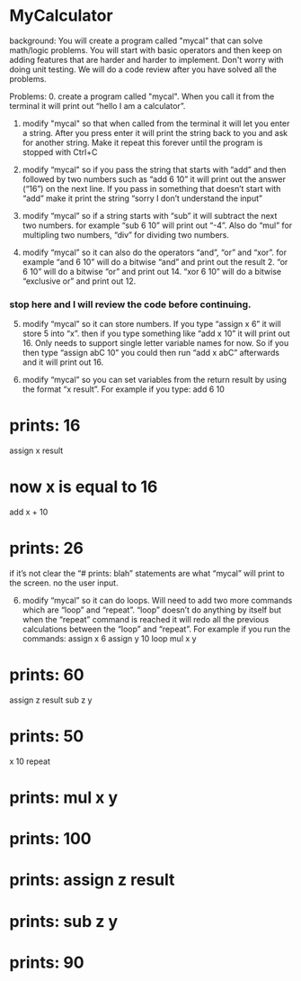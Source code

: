 # MyCalculator
background:
You will create a program called "mycal" that can solve math/logic problems. You will start with basic operators and then keep on adding features that are harder and harder to implement. Don't worry with doing unit testing. We will do a code review after you have solved all the problems.

Problems:
0. create a program called "mycal". When you call it from the terminal it will print out “hello I am a calculator”.

1. modify "mycal" so that when called from the terminal it will let you enter a string. After you press enter it will print the string back to you and ask for another string. Make it repeat this forever until the program is stopped with Ctrl+C

2. modify “mycal" so if you pass the string that starts with “add” and then followed by two numbers such as “add 6 10” it will print out the answer (“16”) on the next line. If you pass in something that doesn’t start with “add” make it print the string “sorry I don’t understand the input”

3. modify “mycal” so if a string starts with “sub” it will subtract the next two numbers. for example “sub 6 10” will print out “-4”. Also do “mul” for multipling two numbers, “div” for dividing two numbers.

4. modify “mycal” so it can also do the operators “and”, “or” and “xor”. for example “and 6 10” will do a bitwise “and” and print out the result 2. “or 6 10” will do a bitwise “or” and print out 14. “xor 6 10” will do a bitwise “exclusive or” and print out 12.

### stop here and I will review the code before continuing.

5. modify “mycal” so it can store numbers. If you type “assign x 6” it will store 5 into “x”. then if you type something like “add x 10” it will print out 16. Only needs to support single letter variable names for now. So if you then type “assign abC 10” you could then run “add x abC” afterwards and it will print out 16.

6. modify “mycal” so you can set variables from the return result by using the format “x result”. For example if you type:
add 6 10
# prints: 16
assign x result
# now x is equal to 16
add x + 10
# prints: 26

if it’s not clear the “# prints: blah” statements are what “mycal” will print to the screen. no the user input.


6. modify “mycal” so it can do loops. Will need to add two more commands which are “loop” and “repeat”. “loop” doesn’t do anything by itself but when the “repeat” command is reached it will redo all the previous calculations between the “loop” and “repeat”. For example if you run the commands:
assign x 6
assign y 10
loop
mul x y
# prints: 60
assign z result
sub z y
# prints: 50
x 10
repeat
# prints: mul x y
# prints: 100
# prints: assign z result
# prints: sub z y
# prints: 90
